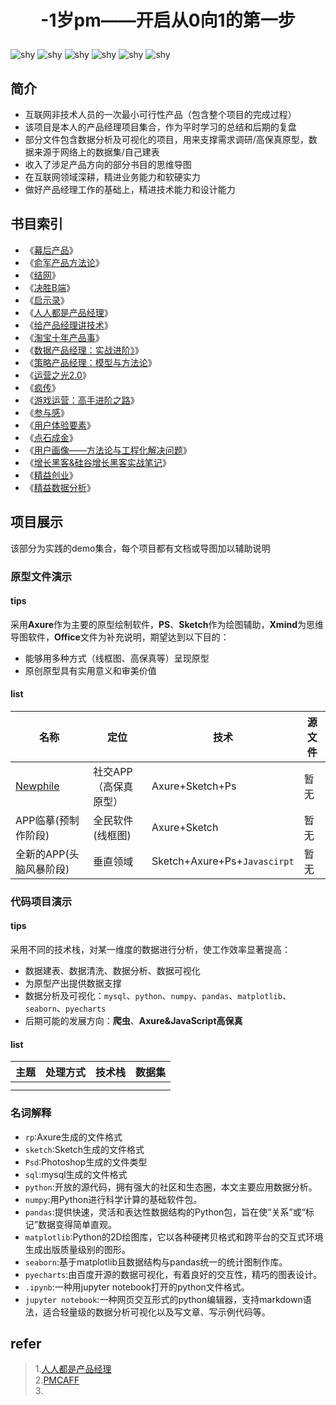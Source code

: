 # <p align="center">-1岁pm——开启从0向1的第一步</p>
![shy](https://img.shields.io/badge/state-更新中-green.svg)
![shy](https://img.shields.io/badge/原型-Axure-purple.svg)
![shy](https://img.shields.io/badge/contributor-1-pink.svg)
![shy](https://img.shields.io/badge/思维导图-Xmind-red.svg)
![shy](https://img.shields.io/badge/Python-3-blue.svg)
![shy](https://img.shields.io/badge/sql-Mysql-lightblue.svg)

## 简介
* 互联网非技术人员的一次最小可行性产品（包含整个项目的完成过程）
* 该项目是本人的产品经理项目集合，作为平时学习的总结和后期的复盘
* 部分文件包含数据分析及可视化的项目，用来支撑需求调研/高保真原型，数据来源于网络上的数据集/自己建表
* 收入了涉足产品方向的部分书目的思维导图
* 在互联网领域深耕，精进业务能力和软硬实力
* 做好产品经理工作的基础上，精进技术能力和设计能力
## 书目索引
* 《[幕后产品](https://github.com/icesuka/Project-0/blob/main/product%20manager%20markdown/%E5%B9%95%E5%90%8E%E4%BA%A7%E5%93%81.md)》
* 《[俞军产品方法论](https://github.com/icesuka/Project-0/blob/main/product%20manager%20markdown/%E4%BF%9E%E5%86%9B%E4%BA%A7%E5%93%81%E6%96%B9%E6%B3%95%E8%AE%BA.md)》
* 《[结网](https://github.com/icesuka/Project-0/blob/main/product%20manager%20markdown/%E7%BB%93%E7%BD%91.md)》  
* 《[决胜B端](https://github.com/icesuka/Project-0/blob/main/product%20manager%20markdown/%E5%86%B3%E8%83%9CB%E7%AB%AF.md)》  
* 《[启示录](https://github.com/icesuka/Project-0/blob/main/product%20manager%20markdown/%E5%90%AF%E7%A4%BA%E5%BD%95%EF%BC%9A%E6%89%93%E9%80%A0%E7%94%A8%E6%88%B7%E5%96%9C%E7%88%B1%E7%9A%84%E4%BA%A7%E5%93%81.md)》  
* 《[人人都是产品经理](https://github.com/icesuka/Project-0/blob/main/product%20manager%20markdown/%E4%BA%BA%E4%BA%BA%E9%83%BD%E6%98%AF%E4%BA%A7%E5%93%81%E7%BB%8F%E7%90%86.md)》  
* 《[给产品经理讲技术](https://github.com/icesuka/Project-0/blob/main/product%20manager%20markdown/%E7%BB%99%E4%BA%A7%E5%93%81%E7%BB%8F%E7%90%86%E8%AE%B2%E6%8A%80%E6%9C%AF.md)》  
* 《[淘宝十年产品事](https://github.com/icesuka/Project-0/blob/main/product%20manager%20markdown/%E6%B7%98%E5%AE%9D%E5%8D%81%E5%B9%B4%E4%BA%A7%E5%93%81%E4%BA%8B.md)》 
* 《[数据产品经理：实战进阶》](https://github.com/icesuka/Project-0/blob/main/product%20manager%20markdown/%E6%95%B0%E6%8D%AE%E4%BA%A7%E5%93%81%E7%BB%8F%E7%90%86%EF%BC%9A%E5%AE%9E%E6%88%98%E8%BF%9B%E9%98%B6.md)》  
* 《[策略产品经理：模型与方法论](https://github.com/icesuka/Project-0/blob/main/product%20manager%20markdown/%E7%AD%96%E7%95%A5%E4%BA%A7%E5%93%81%E7%BB%8F%E7%90%86%EF%BC%9A%E6%A8%A1%E5%9E%8B%E4%B8%8E%E6%96%B9%E6%B3%95%E8%AE%BA.md)》
* 《[运营之光2.0](https://github.com/icesuka/Project-0/blob/main/product%20manager%20markdown/%E8%BF%90%E8%90%A5%E4%B9%8B%E5%85%892.0.md)》 
* 《[疯传](https://github.com/icesuka/Project-0/blob/main/product%20manager%20markdown/%E7%96%AF%E4%BC%A0.md)》  
* 《[游戏运营：高手进阶之路](https://github.com/icesuka/Project-0/blob/main/product%20manager%20markdown/%E6%B8%B8%E6%88%8F%E8%BF%90%E8%90%A5%EF%BC%9A%E9%AB%98%E6%89%8B%E8%BF%9B%E9%98%B6%E4%B9%8B%E8%B7%AF.md)》  
* 《[参与感](https://github.com/icesuka/Project-0/blob/main/product%20manager%20markdown/%E5%8F%82%E4%B8%8E%E6%84%9F.md)》
* 《[用户体验要素](https://github.com/icesuka/Project-0/blob/main/product%20manager%20markdown/%E7%94%A8%E6%88%B7%E4%BD%93%E9%AA%8C%E8%A6%81%E7%B4%A0.md)》 
* 《[点石成金](https://github.com/icesuka/Project-0/blob/main/product%20manager%20markdown/%E7%82%B9%E7%9F%B3%E6%88%90%E9%87%91.md)》
* 《[用户画像——方法论与工程化解决问题](https://github.com/icesuka/Project-0/blob/main/product%20manager%20markdown/%E7%94%A8%E6%88%B7%E7%94%BB%E5%83%8F%E2%80%94%E2%80%94%E6%96%B9%E6%B3%95%E8%AE%BA%E4%B8%8E%E5%B7%A5%E7%A8%8B%E5%8C%96%E8%A7%A3%E5%86%B3%E9%97%AE%E9%A2%98.md)》  
* 《[增长黑客&硅谷增长黑客实战笔记](https://github.com/icesuka/Project-0/blob/main/product%20manager%20markdown/%E5%A2%9E%E9%95%BF%E9%BB%91%E5%AE%A2%26%E7%A1%85%E8%B0%B7%E5%A2%9E%E9%95%BF%E9%BB%91%E5%AE%A2%E5%AE%9E%E6%88%98%E7%AC%94%E8%AE%B0.md)》 
* 《[精益创业](https://github.com/icesuka/Project-0/blob/main/product%20manager%20markdown/%E7%B2%BE%E7%9B%8A%E5%88%9B%E4%B8%9A.md)》  
* 《[精益数据分析](https://github.com/icesuka/Project-0/blob/main/product%20manager%20markdown/%E7%B2%BE%E7%9B%8A%E6%95%B0%E6%8D%AE%E5%88%86%E6%9E%90.md)》 
## 项目展示
该部分为实践的demo集合，每个项目都有文档或导图加以辅助说明
### 原型文件演示
#### tips
采用**Axure**作为主要的原型绘制软件，**PS**、**Sketch**作为绘图辅助，**Xmind**为思维导图软件，**Office**文件为补充说明，期望达到以下目的：
* 能够用多种方式（线框图、高保真等）呈现原型
* 原创原型具有实用意义和审美价值
#### list

| 名称 | 定位 | 技术 | 源文件 |
| ---- | ---- | ---- | ----- |
|[Newphile](https://lanhuapp.com/web/#/item/project/product?pid=8e03e3c1-0242-4804-bbb6-f041e21d3123&versionId=f7b3d429-05d3-408c-8700-50d5c75168b9&docId=11e20c76-3bf5-4515-86ee-098cb69d5a25&docType=axure&pageId=c3a3e16d4cfb4af88452618e5f72ac15&image_id=11e20c76-3bf5-4515-86ee-098cb69d5a25&parentId=41024a55-099d-4a81-a929-80d48f5dba9d&pwd=mQFv&teamId=ef08cddc-40cd-4206-ba1d-e93d061a7bc4&userId=7d7f0c92-b505-4fa6-b9ea-ec764b04eafa&activeSectionId=)|社交APP（高保真原型）|Axure+Sketch+Ps|暂无|
|APP临摹(预制作阶段)|全民软件(线框图)|Axure+Sketch|暂无|
|全新的APP(头脑风暴阶段)|垂直领域|Sketch+Axure+Ps+`Javascirpt`|暂无|
### 代码项目演示
#### tips
采用不同的技术栈，对某一维度的数据进行分析，使工作效率显著提高：
* 数据建表、数据清洗、数据分析、数据可视化
* 为原型产出提供数据支撑
* 数据分析及可视化：`mysql`、`python`、`numpy`、`pandas`、`matplotlib`、`seaborn`、`pyecharts`  
* 后期可能的发展方向：**爬虫**、**Axure&JavaScript高保真**
#### list

| 主题 | 处理方式 | 技术栈 | 数据集 |
| :--: | :------: | :----: | :----: |
|      |          |        |        |
|      |          |        |        |
### 名词解释
- `rp`:Axure生成的文件格式
- `sketch`:Sketch生成的文件格式
- `Psd`:Photoshop生成的文件类型
- `sql`:mysql生成的文件格式
- `python`:开放的源代码，拥有强大的社区和生态圈，本文主要应用数据分析。
- `numpy`:用Python进行科学计算的基础软件包。
- `pandas`:提供快速，灵活和表达性数据结构的Python包，旨在使“关系”或“标记”数据变得简单直观。
- `matplotlib`:Python的2D绘图库，它以各种硬拷贝格式和跨平台的交互式环境生成出版质量级别的图形。
- `seaborn`:基于matplotlib且数据结构与pandas统一的统计图制作库。
- `pyecharts`:由百度开源的数据可视化，有着良好的交互性，精巧的图表设计。
- `.ipynb`:一种用jupyter notebook打开的python文件格式。
- `jupyter notebook`:一种网页交互形式的python编辑器，支持markdown语法，适合轻量级的数据分析可视化以及写文章、写示例代码等。
## refer
> 1.[人人都是产品经理](http://www.woshipm.com/)<br/>2.[PMCAFF](http://coffee.pmcaff.com/)<br/>3. 
